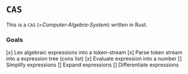 # `CAS`

This is a `CAS` (=*Computer-Algebra-System*) written in Rust.

### Goals

[x] Lex algebraic expressions into a token-stream
[x] Parse token stream into a expression tree (cons list)
[x] Evaluate expression into a number
[] Simplify expressions
[] Expand expressions
[] Differentiate expressions
